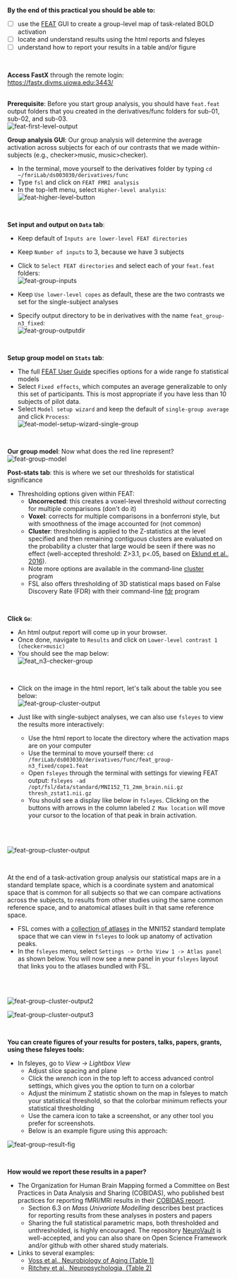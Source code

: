 **By the end of this practical you should be able to:** <br/>
* [ ] use the [FEAT](https://fsl.fmrib.ox.ac.uk/fsl/fslwiki/FEAT/UserGuide#Group_Statistics) GUI to create a group-level map of task-related BOLD activation <br/>
* [ ] locate and understand results using the html reports and fsleyes <br/>
* [ ] understand how to report your results in a table and/or figure 
<br/>

**Access FastX** through the remote login: <br>
https://fastx.divms.uiowa.edu:3443/  <br/>
<br/>

**Prerequisite**: Before you start group analysis, you should have `feat.feat` output folders that you created in the derivatives/func folders for sub-01, sub-02, and sub-03. <br/>
![feat-first-level-output](images/practical_group-analysis-prep.png)
<br/>

**Group analysis GUI**: Our group analysis will determine the average activation across subjects for each of our contrasts that we made within-subjects (e.g., checker>music, music>checker).
*  In the terminal, move yourself to the derivatives folder by typing `cd ~/fmriLab/ds003030/derivatives/func`
*  Type `fsl` and click on `FEAT FMRI analysis`
*  In the top-left menu, select `Higher-level analysis`: <br/>
![feat-higher-level-button](images/group-analysis_feat-higher-level-button.png)
<br/>


**Set input and output on `Data` tab**: <br>
*  Keep default of `Inputs are lower-level FEAT directories`
*  Keep `Number of inputs` to 3, because we have 3 subjects 
*  Click to `Select FEAT directories` and select each of your `feat.feat` folders: <br/>
![feat-group-inputs](images/practical_group-analysis_feat-checker-inputs.png)

*  Keep `Use lower-level copes` as default, these are the two contrasts we set for the single-subject analyses
*  Specify output directory to be in derivatives with the name `feat_group-n3_fixed`: <br/>
![feat-group-outputdir](images/practical_group-analysis_checker-feat-group-outputdir.png)
<br/>

**Setup group model on `Stats` tab**: <br/>
* The full [FEAT User Guide](https://fsl.fmrib.ox.ac.uk/fsl/fslwiki/FEAT/UserGuide#Group_Statistics) specifies options for a wide range fo statistical models
*  Select `Fixed effects`, which computes an average generalizable to only this set of participants. This is most appropriate if you have less than 10 subjects of pilot data.
*  Select `Model setup wizard` and keep the default of `single-group average` and click `Process`: <br/>
![feat-model-setup-wizard-single-group](images/group-analysis_feat-model-setup-wizard-single-group.png) 
<br/>

**Our group model**: Now what does the red line represent?<br/>
![feat-group-model](images/group-analysis_feat-group-model.png)
<br/>

**Post-stats tab**: this is where we set our thresholds for statistical significance
* Thresholding options given within FEAT:
    * **Uncorrected**: this creates a voxel-level threshold _without_ correcting for multiple comparisons (don't do it)
    * **Voxel**: corrects for multiple comparisons in a bonferroni style, but with smoothness of the image accounted for (not common)
    * **Cluster**: thresholding is applied to the Z-statistics at the level specified and then remaining contiguous clusters are evaluated on the probability a cluster that large would be seen if there was no effect (well-accepted threshold: Z>3.1, p<.05, based on [Eklund et al., 2016](https://github.com/mwvoss/MRI-lab-classes/blob/master/PSY6280-2020-FA2020/pdfs/Eklund-2016-Cluster%20failure_%20Why%20fMRI%20inferenc.pdf)). 
    * Note more options are available in the command-line [cluster](https://fsl.fmrib.ox.ac.uk/fsl/fslwiki/Cluster) program
    * FSL also offers thresholding of 3D statistical maps based on False Discovery Rate (FDR) with their command-line [fdr](https://fsl.fmrib.ox.ac.uk/fsl/fslwiki/FDR) program

<br/>

**Click `Go`**: 
*  An html output report will come up in your browser. 
*  Once done, navigate to `Results` and click on `Lower-level contrast 1 (checker>music)`
*  You should see the map below: <br/>
![feat_n3-checker-group](images/practical_group-analysis_feat-n3_fixed-checker.png)
<br/>

*  Click on the image in the html report, let's talk about the table you see below: <br/>
![feat-group-cluster-output](images/practical_group-analysis_feat-n3_fixed-checker-table.png)

* Just like with single-subject analyses, we can also use `fsleyes` to view the results more interactively:
    * Use the html report to locate the directory where the activation maps are on your computer
    * Use the terminal to move yourself there: `cd /fmriLab/ds003030/derivatives/func/feat_group-n3_fixed/cope1.feat`
    * Open `fsleyes` through the terminal with settings for viewing FEAT output: `fsleyes -ad /opt/fsl/data/standard/MNI152_T1_2mm_brain.nii.gz thresh_zstat1.nii.gz`
    * You should see a display like below in `fsleyes`. Clicking on the buttons with arrows in the column labeled `Z Max location` will move your cursor to the location of that peak in brain activation. 
</br>
<br/>

![feat-group-cluster-output](images/practical_group-analysis_feat-fixed-checker-output-fsleyes.png)


<br/>

At the end of a task-activation group analysis our statistical maps are in a standard template space, which is a coordinate system and anatomical space that is common for all subjects so that we can compare activations across the subjects, to results from other studies using the same common reference space, and to anatomical atlases built in that same reference space.
* FSL comes with a [collection of atlases](https://fsl.fmrib.ox.ac.uk/fsl/fslwiki/Atlases) in the MNI152 standard template space that we can view in `fsleyes` to look up anatomy of activation peaks.
* In the `fsleyes` menu, select `Settings -> Ortho View 1 -> Atlas panel` as shown below. You will now see a new panel in your `fsleyes` layout that links you to the atlases bundled with FSL. 
</br>
<br/>

![feat-group-cluster-output2](images/practical_group-analysis_feat-atlas-menu.png)
</br>

![feat-group-cluster-output3](images/practical_group-analysis_feat-atlas-view.png)

<br/>

**You can create figures of your results for posters, talks, papers, grants, using these fsleyes tools:** 
* In fsleyes, go to _View -> Lightbox View_
    * Adjust slice spacing and plane
    * Click the _wrench_ icon in the top left to access advanced control settings, which gives you the option to turn on a colorbar
    * Adjust the minimum Z statistic shown on the map in fsleyes to match your statistical threshold, so that the colorbar minimum reflects your statistical thresholding
    * Use the camera icon to take a screenshot, or any other tool you prefer for screenshots.
    * Below is an example figure using this approach: 

![feat-group-result-fig](images/practical_group-analysis_feat-figure.png)


</br>

**How would we report these results in a paper?**  <br>
* The Organization for Human Brain Mapping formed a  Committee on Best Practices in Data Analysis and Sharing (COBIDAS), who published best practices for reporting fMRI/MRI results in their [COBIDAS report](http://www.humanbrainmapping.org/files/2016/COBIDASreport.pdf).
    * Section 6.3 on _Mass Univariate Modelling_ describes best practices for reporting results from these analyses in posters and papers
    * Sharing the full statistical parametric maps, both thresholded and unthresholded, is highly encouraged. The repository [NeuroVault](https://neurovault.org/) is well-accepted, and you can also share on Open Science Framework and/or github with other shared study materials.
* Links to several examples:
    * [Voss et al., Neurobiology of Aging (Table 1)](https://github.com/mwvoss/MRI-lab-classes/blob/master/PSY6280-2020-FA2020/pdfs/Voss-2018-Striking%20a%20chord%20with%20healthy%20aging_.pdf)
    * [Ritchey et al., Neuropsychologia, (Table 2)](https://github.com/mwvoss/MRI-lab-classes/blob/master/PSY6280-2020-FA2020/pdfs/Ritchey-2019-Dissociable%20medial%20temporal%20pathw.pdf)